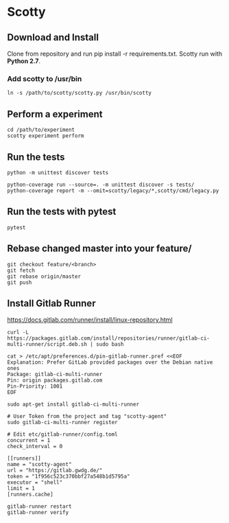 Scotty
======

Download and Install 
--------------------

Clone from repository and run pip install -r requirements.txt. Scotty run with **Python 2.7**. 
    
### Add scotty to /usr/bin    

    ln -s /path/to/scotty/scotty.py /usr/bin/scotty

Perform a experiment
--------------------
    
    cd /path/to/experiment
    scotty experiment perform

Run the tests
-------------

    python -m unittest discover tests

    python-coverage run --source=. -m unittest discover -s tests/
    python-coverage report -m --omit=scotty/legacy/*,scotty/cmd/legacy.py

Run the tests with pytest
-------------------------

    pytest
    
Rebase changed master into your feature/<branch>
-------------

    git checkout feature/<branch>
    git fetch
    git rebase origin/master
    git push

Install Gitlab Runner 
--------------------

https://docs.gitlab.com/runner/install/linux-repository.html

    curl -L https://packages.gitlab.com/install/repositories/runner/gitlab-ci-multi-runner/script.deb.sh | sudo bash

    cat > /etc/apt/preferences.d/pin-gitlab-runner.pref <<EOF
    Explanation: Prefer GitLab provided packages over the Debian native ones
    Package: gitlab-ci-multi-runner
    Pin: origin packages.gitlab.com
    Pin-Priority: 1001
    EOF

    sudo apt-get install gitlab-ci-multi-runner

    # User Token from the project and tag "scotty-agent"
    sudo gitlab-ci-multi-runner register
    
    # Edit etc/gitlab-runner/config.toml
    concurrent = 1
    check_interval = 0

    [[runners]]
    name = "scotty-agent"
    url = "https://gitlab.gwdg.de/"
    token = "1f956c523c370bbf27a548b1d5795a"
    executor = "shell"
    limit = 1
    [runners.cache]
    
    gitlab-runner restart
    gitlab-runner verify
